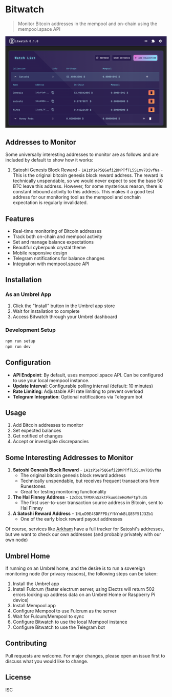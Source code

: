 # Bitwatch

> Monitor Bitcoin addresses in the mempool and on-chain using the mempool.space API

![Bitwatch](./client/public/app.png)

## Addresses to Monitor

Some universally interesting addresses to monitor are as follows and are included by default to show how it works:

1. Satoshi Genesis Block Reward - `1A1zP1eP5QGefi2DMPTfTL5SLmv7DivfNa` - This is the original bitcoin genesis block
   reward address. The reward is technically unspendable, so we would never expect to see the base 50 BTC leave this
   address. However, for some mysterious reason, there is constant inbound activity to this address. This makes it a good
   test address for our monitoring tool as the mempool and onchain expectation is regularly invalidated.

## Features

- Real-time monitoring of Bitcoin addresses
- Track both on-chain and mempool activity
- Set and manage balance expectations
- Beautiful cyberpunk crystal theme
- Mobile responsive design
- Telegram notifications for balance changes
- Integration with mempool.space API

## Installation

### As an Umbrel App

1. Click the "Install" button in the Umbrel app store
2. Wait for installation to complete
3. Access Bitwatch through your Umbrel dashboard

### Development Setup

```bash
npm run setup
npm run dev
```

## Configuration

- **API Endpoint**: By default, uses mempool.space API. Can be configured to use your local mempool instance.
- **Update Interval**: Configurable polling interval (default: 10 minutes)
- **Rate Limiting**: Adjustable API rate limiting to prevent overload
- **Telegram Integration**: Optional notifications via Telegram bot

## Usage

1. Add Bitcoin addresses to monitor
2. Set expected balances
3. Get notified of changes
4. Accept or investigate discrepancies

## Some Interesting Addresses to Monitor

1. **Satoshi Genesis Block Reward** - `1A1zP1eP5QGefi2DMPTfTL5SLmv7DivfNa`
   - The original bitcoin genesis block reward address
   - Technically unspendable, but receives frequent transactions from Runestones
   - Great for testing monitoring functionality
2. **The Hal Finney Address** - `12cbQLTFMXRnSzktFkuoG3eHoMeFtpTu3S`
   - The first user-to-user transaction source address in Bitcoin, sent to Hal Finney
3. **A Satoshi Reward Address** - `1HLoD9E4SDFFPDiYfNYnkBLQ85Y51J3Zb1`
   - One of the early block reward payout addresses

Of course, services like [Arkham](https://intel.arkm.com/explorer/entity/satoshi-nakamoto) have a full tracker for Satoshi's addresses, but we want to check our own addresses (and probably privately with our own node)

## Umbrel Home

If running on an Umbrel home, and the desire is to run a sovereign monitoring node (for privacy reasons), the following steps can be taken:

1. Install the Umbrel app
2. Install Fulcrum (faster electrum server, using Electrs will return 502 errors looking up address data on an Umbrel Home or Raspberry Pi device)
3. Install Mempool app
4. Configure Mempool to use Fulcrum as the server
5. Wait for Fulcum/Mempool to sync
6. Configure Bitwatch to use the local Mempool instance
7. Configure Bitwatch to use the Telegram bot

## Contributing

Pull requests are welcome. For major changes, please open an issue first to discuss what you would like to change.

## License

ISC
